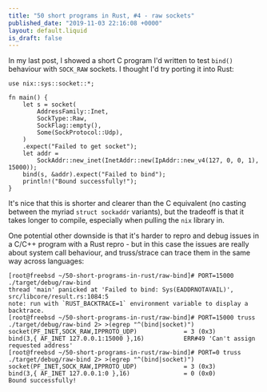 ```yaml
---
title: "50 short programs in Rust, #4 - raw sockets"
published_date: "2019-11-03 22:16:08 +0000"
layout: default.liquid
is_draft: false
---
```

In my last post, I showed a short C program I'd written to test `bind()` behaviour with `SOCK_RAW` sockets. I thought I'd try porting it into Rust:

```
use nix::sys::socket::*;

fn main() {
    let s = socket(
        AddressFamily::Inet,
        SockType::Raw,
        SockFlag::empty(),
        Some(SockProtocol::Udp),
    )
    .expect("Failed to get socket");
    let addr =
        SockAddr::new_inet(InetAddr::new(IpAddr::new_v4(127, 0, 0, 1), 15000));
    bind(s, &addr).expect("Failed to bind");
    println!("Bound successfully!");
}
```

It's nice that this is shorter and clearer than the C equivalent (no casting between the myriad `struct sockaddr` variants), but the tradeoff is that it takes longer to compile, especially when pulling the `nix` library in.

One potential other downside is that it's harder to repro and debug issues in a C/C++ program with a Rust repro - but in this case the issues are really about system call behaviour, and truss/strace can trace them in the same way across languages:

```
[root@freebsd ~/50-short-programs-in-rust/raw-bind]# PORT=15000 ./target/debug/raw-bind                                      
thread 'main' panicked at 'Failed to bind: Sys(EADDRNOTAVAIL)', src/libcore/result.rs:1084:5
note: run with `RUST_BACKTRACE=1` environment variable to display a backtrace.
[root@freebsd ~/50-short-programs-in-rust/raw-bind]# PORT=15000 truss ./target/debug/raw-bind 2> >(egrep "^(bind|socket)")
socket(PF_INET,SOCK_RAW,IPPROTO_UDP)             = 3 (0x3)
bind(3,{ AF_INET 127.0.0.1:15000 },16)           ERR#49 'Can't assign requested address'
[root@freebsd ~/50-short-programs-in-rust/raw-bind]# PORT=0 truss ./target/debug/raw-bind 2> >(egrep "^(bind|socket)")
socket(PF_INET,SOCK_RAW,IPPROTO_UDP)             = 3 (0x3)
bind(3,{ AF_INET 127.0.0.1:0 },16)               = 0 (0x0)
Bound successfully!
```
